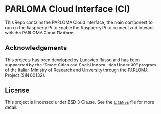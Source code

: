 # PARLOMA Cloud Interface (CI)

This Repo contains the PARLOMA Cloud Interface, the main component to run on the Raspberry Pi to Enable
the Raspberry Pi to connect and Interact with the PARLOMA Cloud Platform.

## Acknowledgements

This projects has been developed by Ludovico Russo and has been suppoerted by the “Smart Cities and Social Innova- tion Under 30” program of the Italian Ministry of Research and University through the PARLOMA Project (SIN 00132).

## License

This project is lincensed under BSD 3 Clause. See the [`LICENSE`](./LICENSE) file for more detail.
